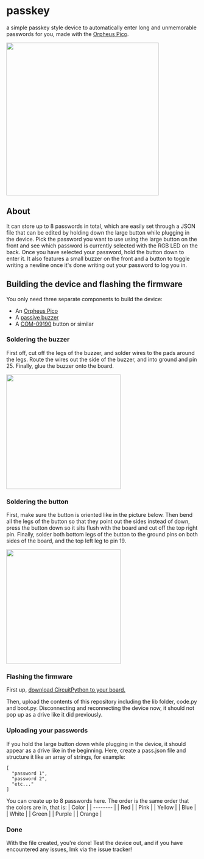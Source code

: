 # passkey
a simple passkey style device to automatically enter long and unmemorable passwords for you, made with the [Orpheus Pico](https://orpheuspico.hackclub.com/).

<img width="400" src="https://github.com/user-attachments/assets/af16cc60-d1d3-47e2-8ff9-a9e4031808e1"> </img>
## About
It can store up to 8 passwords in total, which are easily set through a JSON file that can be edited by holding down the large button while plugging in the device. Pick the password you want to use using the large button on the front and see which password is currently selected with the RGB LED on the back. Once you have selected your password, hold the button down to enter it. It also features a small buzzer on the front and a button to toggle writing a newline once it's done writing out your password to log you in.
## Building the device and flashing the firmware
You only need three separate components to build the device:
* An [Orpheus Pico](https://orpheuspico.hackclub.com/)
* A [passive buzzer](https://www.electrokit.com/en/piezoelement-12x8.5mm-passiv)
* A [COM-09190](https://www.digikey.se/sv/products/detail/sparkfun-electronics/COM-09190/14671654?srsltid=AfmBOoqAxP6nLFY3OoAQI8lKrYYXItYvFcEovX7zmepL6Kru_ZDl1CI2) button or similar

### Soldering the buzzer
First off, cut off the legs of the buzzer, and solder wires to the pads around the legs. Route the wires out the side of the buzzer, and into ground and pin 25. Finally, glue the buzzer onto the board.

<img height="300" src="https://github.com/user-attachments/assets/a6d769a1-6e11-4af5-b8de-dd968c327c96"></img>
### Soldering the button
First, make sure the button is oriented like in the picture below. Then bend all the legs of the button so that they point out the sides instead of down, press the button down so it sits flush with the board and cut off the top right pin. Finally, solder both bottom legs of the button to the ground pins on both sides of the board, and the top left leg to pin 19.

<img height="300" src="https://github.com/user-attachments/assets/35aa6307-afe5-4bb0-a5a0-eecec141f15c"></img>
### Flashing the firmware
First up, [download CircuitPython to your board.](https://circuitpython.org/board/raspberry_pi_pico/)

Then, upload the contents of this repository including the lib folder, code.py and boot.py. Disconnecting and reconnecting the device now, it should not pop up as a drive like it did previously.
### Uploading your passwords
If you hold the large button down while plugging in the device, it should appear as a drive like in the beginning. Here, create a pass.json file and structure it like an array of strings, for example:
```
[
  "password 1",
  "password 2",
  "etc..."
]
```
You can create up to 8 passwords here. The order is the same order that the colors are in, that is:
| Color    |
| -------- |
| Red  |
| Pink |
| Yellow    |
| Blue    |
| White    |
| Green    |
| Purple    |
| Orange    |
### Done
With the file created, you're done! Test the device out, and if you have encountered any issues, lmk via the issue tracker!
